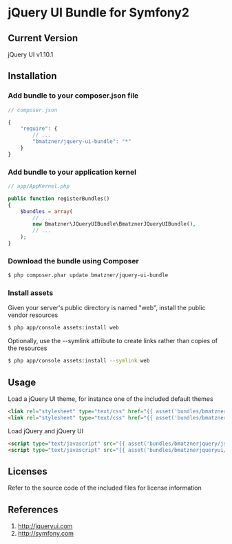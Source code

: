 # jQuery UI Bundle for Symfony2

## Current Version

jQuery UI v1.10.1

## Installation

### Add bundle to your composer.json file

``` js
// composer.json

{
    "require": {
        // ...
        "bmatzner/jquery-ui-bundle": "*"
    }
}
```

### Add bundle to your application kernel

``` php
// app/AppKernel.php

public function registerBundles()
{
    $bundles = array(
        // ...
        new Bmatzner\JQueryUIBundle\BmatznerJQueryUIBundle(),
        // ...
    );
}
```

### Download the bundle using Composer

``` bash
$ php composer.phar update bmatzner/jquery-ui-bundle
```

### Install assets

Given your server's public directory is named "web", install the public vendor resources

``` bash
$ php app/console assets:install web
```

Optionally, use the --symlink attribute to create links rather than copies of the resources 

``` bash
$ php app/console assets:install --symlink web
```

## Usage

Load a jQuery UI theme, for instance one of the included default themes

``` html
<link rel="stylesheet" type="text/css" href="{{ asset('bundles/bmatznerjqueryui/css/smoothness/jquery-ui.css') }}" />
<link rel="stylesheet" type="text/css" href="{{ asset('bundles/bmatznerjqueryui/css/smoothness/jquery.ui.theme.css') }}" />
```

Load jQuery and jQuery UI

``` html
<script type="text/javascript" src="{{ asset('bundles/bmatznerjquery/js/jquery.min.js') }}"></script>
<script type="text/javascript" src="{{ asset('bundles/bmatznerjqueryui/js/minified/jquery-ui.min.js') }}"></script>
```

## Licenses

Refer to the source code of the included files for license information

## References

1. http://jqueryui.com
2. http://symfony.com
